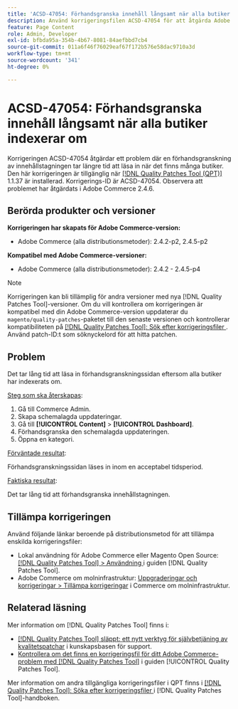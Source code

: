 ```yaml
---
title: 'ACSD-47054: Förhandsgranska innehåll långsamt när alla butiker indexerar om'
description: Använd korrigeringsfilen ACSD-47054 för att åtgärda Adobe Commerce-problemet där förhandsvisningssidan laddas långsamt på grund av omindexering av alla butiker.
feature: Page Content
role: Admin, Developer
exl-id: bfbda95a-354b-4b67-8081-84aefbbd7cb4
source-git-commit: 011a6f46f76029eaf67f172b576e58dac9710a3d
workflow-type: tm+mt
source-wordcount: '341'
ht-degree: 0%

---
```


# ACSD-47054: Förhandsgranska innehåll långsamt när alla butiker indexerar om

Korrigeringen ACSD-47054 åtgärdar ett problem där en förhandsgranskning av innehållstagningen tar längre tid att läsa in när det finns många butiker. Den här korrigeringen är tillgänglig när [[!DNL Quality Patches Tool (QPT)]](https://experienceleague.adobe.com/sv/docs/commerce-operations/tools/quality-patches-tool/quality-patches-tool-to-self-serve-quality-patches) 1.1.37 är installerad. Korrigerings-ID är ACSD-47054. Observera att problemet har åtgärdats i Adobe Commerce 2.4.6.

## Berörda produkter och versioner

**Korrigeringen har skapats för Adobe Commerce-version:**

* Adobe Commerce (alla distributionsmetoder): 2.4.2-p2, 2.4.5-p2

**Kompatibel med Adobe Commerce-versioner:**

* Adobe Commerce (alla distributionsmetoder): 2.4.2 - 2.4.5-p4

>[!NOTE]
>
>Korrigeringen kan bli tillämplig för andra versioner med nya [!DNL Quality Patches Tool]-versioner. Om du vill kontrollera om korrigeringen är kompatibel med din Adobe Commerce-version uppdaterar du `magento/quality-patches`-paketet till den senaste versionen och kontrollerar kompatibiliteten på [[!DNL Quality Patches Tool]: Sök efter korrigeringsfiler ](https://experienceleague.adobe.com/tools/commerce-quality-patches/index.html?lang=sv-SE). Använd patch-ID:t som söknyckelord för att hitta patchen.

## Problem

Det tar lång tid att läsa in förhandsgranskningssidan eftersom alla butiker har indexerats om.

<u>Steg som ska återskapas</u>:

1. Gå till Commerce Admin.
1. Skapa schemalagda uppdateringar.
1. Gå till **[!UICONTROL Content]** > **[!UICONTROL Dashboard]**.
1. Förhandsgranska den schemalagda uppdateringen.
1. Öppna en kategori.

<u>Förväntade resultat</u>:

Förhandsgranskningssidan läses in inom en acceptabel tidsperiod.

<u>Faktiska resultat</u>:

Det tar lång tid att förhandsgranska innehållstagningen.

## Tillämpa korrigeringen

Använd följande länkar beroende på distributionsmetod för att tillämpa enskilda korrigeringsfiler:

* Lokal användning för Adobe Commerce eller Magento Open Source: [[!DNL Quality Patches Tool] > Användning ](/help/tools/quality-patches-tool/usage.md) i guiden [!DNL Quality Patches Tool].
* Adobe Commerce om molninfrastruktur: [Uppgraderingar och korrigeringar > Tillämpa korrigeringar](https://experienceleague.adobe.com/docs/commerce-cloud-service/user-guide/develop/upgrade/apply-patches.html?lang=sv-SE) i Commerce om molninfrastruktur.

## Relaterad läsning

Mer information om [!DNL Quality Patches Tool] finns i:

* [[!DNL Quality Patches Tool] släppt: ett nytt verktyg för självbetjäning av kvalitetspatchar](https://experienceleague.adobe.com/sv/docs/commerce-operations/tools/quality-patches-tool/quality-patches-tool-to-self-serve-quality-patches) i kunskapsbasen för support.
* [Kontrollera om det finns en korrigeringsfil för ditt Adobe Commerce-problem med  [!DNL Quality Patches Tool]](/help/tools/quality-patches-tool/patches-available-in-qpt/check-patch-for-magento-issue-with-magento-quality-patches.md) i guiden [!UICONTROL Quality Patches Tool].


Mer information om andra tillgängliga korrigeringsfiler i QPT finns i [[!DNL Quality Patches Tool]: Söka efter korrigeringsfiler ](https://experienceleague.adobe.com/tools/commerce-quality-patches/index.html?lang=sv-SE) i [!DNL Quality Patches Tool]-handboken.
